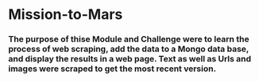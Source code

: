 # Mission-to-Mars

### The purpose of thise Module and Challenge were to learn the process of web scraping, add the data to a Mongo data base, and display the results in a web page. Text as well as Urls and images were scraped to get the most recent version. 